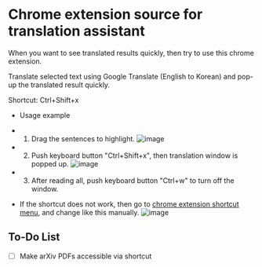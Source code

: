# Chrome extension source for translation assistant

When you want to see translated results quickly, then try to use this chrome extension.


Translate selected text using Google Translate (English to Korean) and pop-up the translated result quickly. 


Shortcut: Ctrl+Shift+x

- Usage example
- 1. Drag the sentences to highlight.
![image](https://github.com/user-attachments/assets/5feb8c55-2a86-4c9f-a69c-6c2b79abbfc6)

- 2. Push keyboard button "Ctrl+Shift+x", then translation window is popped up.
![image](https://github.com/user-attachments/assets/9a61c4d8-c5d7-43e3-a6fb-1b33da25d8da)

- 3. After reading all, push keyboard button "Ctrl+w" to turn off the window.


- If the shortcut does not work, then go to [chrome extension shortcut menu](chrome://extensions/shortcuts), and change like this manually.
![image](https://github.com/user-attachments/assets/5780429a-542f-4654-8bf7-a5ef6eb0a93f)
 

## To-Do List
- [ ] Make arXiv PDFs accessible via shortcut
